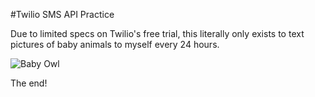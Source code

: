 #Twilio SMS API Practice

Due to limited specs on Twilio's free trial, this literally only exists to text pictures of baby animals to myself every 24 hours. 

![Baby Owl](http://i.imgur.com/btWw5zw.jpg?1)

The end!